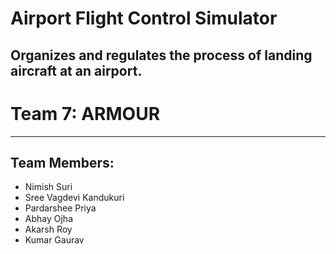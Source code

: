 # Airport Flight Control Simulator
## Organizes and regulates the process of landing aircraft at an airport. 

#  Team 7: ARMOUR
- - - -


## Team Members:
* Nimish Suri
* Sree Vagdevi Kandukuri
* Pardarshee Priya
* Abhay Ojha
* Akarsh Roy
* Kumar Gaurav 

 
